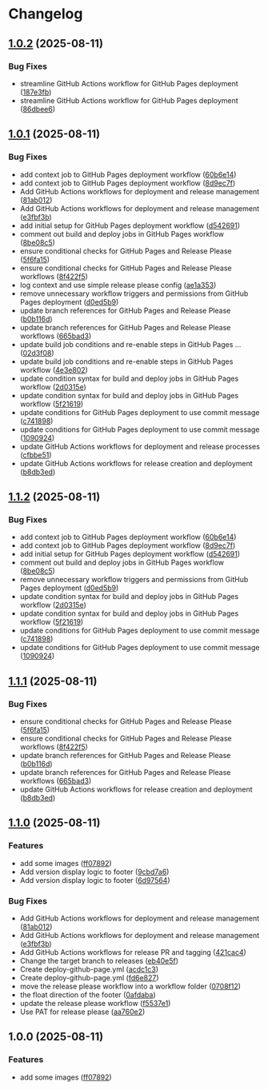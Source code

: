 # Changelog

## [1.0.2](https://github.com/acoruss/acoruss.github.io/compare/v1.0.1...v1.0.2) (2025-08-11)


### Bug Fixes

* streamline GitHub Actions workflow for GitHub Pages deployment ([187e3fb](https://github.com/acoruss/acoruss.github.io/commit/187e3fb95bd7031f085c90681bb01216af407663))
* streamline GitHub Actions workflow for GitHub Pages deployment ([86dbee6](https://github.com/acoruss/acoruss.github.io/commit/86dbee6321b9611afc2369ff9a3c0f3d2d9d8509))

## [1.0.1](https://github.com/acoruss/acoruss.github.io/compare/v1.0.0...v1.0.1) (2025-08-11)


### Bug Fixes

* add context job to GitHub Pages deployment workflow ([60b6e14](https://github.com/acoruss/acoruss.github.io/commit/60b6e147bf53a5ed1c17c2e0c7acf4ca99584c35))
* add context job to GitHub Pages deployment workflow ([8d9ec7f](https://github.com/acoruss/acoruss.github.io/commit/8d9ec7f7afbb0af57b129ba9b5b44fc555d5f40d))
* Add GitHub Actions workflows for deployment and release management ([81ab012](https://github.com/acoruss/acoruss.github.io/commit/81ab012fca34feddd2e23a27527cddc99c276b73))
* Add GitHub Actions workflows for deployment and release management ([e3fbf3b](https://github.com/acoruss/acoruss.github.io/commit/e3fbf3b8cfd97996c1831197c9b46f27b8869b13))
* add initial setup for GitHub Pages deployment workflow ([d542691](https://github.com/acoruss/acoruss.github.io/commit/d542691dc1d0bf1dbbc3a69fede16e4a79826548))
* comment out build and deploy jobs in GitHub Pages workflow ([8be08c5](https://github.com/acoruss/acoruss.github.io/commit/8be08c54a9095468b84c7e9b4e589d476a483939))
* ensure conditional checks for GitHub Pages and Release Please ([5f6fa15](https://github.com/acoruss/acoruss.github.io/commit/5f6fa1587f88f7ee1474ddd242d55a0df457a403))
* ensure conditional checks for GitHub Pages and Release Please workflows ([8f422f5](https://github.com/acoruss/acoruss.github.io/commit/8f422f5290bb117f7c09a3df22297905659d8450))
* log context and use simple release please config ([ae1a353](https://github.com/acoruss/acoruss.github.io/commit/ae1a353f29b0f3124c7a90df1bf776d96fdcba85))
* remove unnecessary workflow triggers and permissions from GitHub Pages deployment ([d0ed5b9](https://github.com/acoruss/acoruss.github.io/commit/d0ed5b9e3e3e457b1fb6ce35887b559c54ff037f))
* update branch references for GitHub Pages and Release Please ([b0b116d](https://github.com/acoruss/acoruss.github.io/commit/b0b116dbf5082e564ecdaba1f6e3386eac4924ef))
* update branch references for GitHub Pages and Release Please workflows ([665bad3](https://github.com/acoruss/acoruss.github.io/commit/665bad3fb35b6cc5604c1b344d6ff4341b12c783))
* update build job conditions and re-enable steps in GitHub Pages … ([02d3f08](https://github.com/acoruss/acoruss.github.io/commit/02d3f0818c2983673e8e3b4bbff11668ec987caf))
* update build job conditions and re-enable steps in GitHub Pages workflow ([4e3e802](https://github.com/acoruss/acoruss.github.io/commit/4e3e80249bf07dda3b967c2ef41c15d425d936b5))
* update condition syntax for build and deploy jobs in GitHub Pages workflow ([2d0315e](https://github.com/acoruss/acoruss.github.io/commit/2d0315ec12ac323cf5e7c7567f0315bcf1a7ba87))
* update condition syntax for build and deploy jobs in GitHub Pages workflow ([5f21619](https://github.com/acoruss/acoruss.github.io/commit/5f216193eddca330b421cf1071aa176c29fca355))
* update conditions for GitHub Pages deployment to use commit message ([c741898](https://github.com/acoruss/acoruss.github.io/commit/c7418984ec65ea4f5017d1ece6bae7c9f69bd423))
* update conditions for GitHub Pages deployment to use commit message ([1090924](https://github.com/acoruss/acoruss.github.io/commit/10909241abc70f8b92605a579db7796308c69493))
* update GitHub Actions workflows for deployment and release processes ([cfbbe51](https://github.com/acoruss/acoruss.github.io/commit/cfbbe51e487e01648212aee763c31680a3bdfafa))
* update GitHub Actions workflows for release creation and deployment ([b8db3ed](https://github.com/acoruss/acoruss.github.io/commit/b8db3edbaaa0bcee4ec8fb0ece92fb8780169705))

## [1.1.2](https://github.com/acoruss/acoruss.github.io/compare/acoruss-website-v1.1.1...acoruss-website-v1.1.2) (2025-08-11)


### Bug Fixes

* add context job to GitHub Pages deployment workflow ([60b6e14](https://github.com/acoruss/acoruss.github.io/commit/60b6e147bf53a5ed1c17c2e0c7acf4ca99584c35))
* add context job to GitHub Pages deployment workflow ([8d9ec7f](https://github.com/acoruss/acoruss.github.io/commit/8d9ec7f7afbb0af57b129ba9b5b44fc555d5f40d))
* add initial setup for GitHub Pages deployment workflow ([d542691](https://github.com/acoruss/acoruss.github.io/commit/d542691dc1d0bf1dbbc3a69fede16e4a79826548))
* comment out build and deploy jobs in GitHub Pages workflow ([8be08c5](https://github.com/acoruss/acoruss.github.io/commit/8be08c54a9095468b84c7e9b4e589d476a483939))
* remove unnecessary workflow triggers and permissions from GitHub Pages deployment ([d0ed5b9](https://github.com/acoruss/acoruss.github.io/commit/d0ed5b9e3e3e457b1fb6ce35887b559c54ff037f))
* update condition syntax for build and deploy jobs in GitHub Pages workflow ([2d0315e](https://github.com/acoruss/acoruss.github.io/commit/2d0315ec12ac323cf5e7c7567f0315bcf1a7ba87))
* update condition syntax for build and deploy jobs in GitHub Pages workflow ([5f21619](https://github.com/acoruss/acoruss.github.io/commit/5f216193eddca330b421cf1071aa176c29fca355))
* update conditions for GitHub Pages deployment to use commit message ([c741898](https://github.com/acoruss/acoruss.github.io/commit/c7418984ec65ea4f5017d1ece6bae7c9f69bd423))
* update conditions for GitHub Pages deployment to use commit message ([1090924](https://github.com/acoruss/acoruss.github.io/commit/10909241abc70f8b92605a579db7796308c69493))

## [1.1.1](https://github.com/acoruss/acoruss.github.io/compare/acoruss-website-v1.1.0...acoruss-website-v1.1.1) (2025-08-11)


### Bug Fixes

* ensure conditional checks for GitHub Pages and Release Please ([5f6fa15](https://github.com/acoruss/acoruss.github.io/commit/5f6fa1587f88f7ee1474ddd242d55a0df457a403))
* ensure conditional checks for GitHub Pages and Release Please workflows ([8f422f5](https://github.com/acoruss/acoruss.github.io/commit/8f422f5290bb117f7c09a3df22297905659d8450))
* update branch references for GitHub Pages and Release Please ([b0b116d](https://github.com/acoruss/acoruss.github.io/commit/b0b116dbf5082e564ecdaba1f6e3386eac4924ef))
* update branch references for GitHub Pages and Release Please workflows ([665bad3](https://github.com/acoruss/acoruss.github.io/commit/665bad3fb35b6cc5604c1b344d6ff4341b12c783))
* update GitHub Actions workflows for release creation and deployment ([b8db3ed](https://github.com/acoruss/acoruss.github.io/commit/b8db3edbaaa0bcee4ec8fb0ece92fb8780169705))

## [1.1.0](https://github.com/acoruss/acoruss.github.io/compare/acoruss-website-v1.0.0...acoruss-website-v1.1.0) (2025-08-11)


### Features

* add some images ([ff07892](https://github.com/acoruss/acoruss.github.io/commit/ff0789234e7b5d494c5f0124f3a519eb07b5df77))
* Add version display logic to footer ([9cbd7a6](https://github.com/acoruss/acoruss.github.io/commit/9cbd7a6b82abb1d93425aea8306fa007122f8db8))
* Add version display logic to footer ([6d97564](https://github.com/acoruss/acoruss.github.io/commit/6d97564a60f777d29ad907c5f121868016f6ec51))


### Bug Fixes

* Add GitHub Actions workflows for deployment and release management ([81ab012](https://github.com/acoruss/acoruss.github.io/commit/81ab012fca34feddd2e23a27527cddc99c276b73))
* Add GitHub Actions workflows for deployment and release management ([e3fbf3b](https://github.com/acoruss/acoruss.github.io/commit/e3fbf3b8cfd97996c1831197c9b46f27b8869b13))
* Add GitHub Actions workflows for release PR and tagging ([421cac4](https://github.com/acoruss/acoruss.github.io/commit/421cac4ed8ce8fae829541077de433028cbebe08))
* Change the target branch to releases ([eb40e5f](https://github.com/acoruss/acoruss.github.io/commit/eb40e5f1a20aab6a433c7f598f10e6a984944061))
* Create deploy-github-page.yml ([acdc1c3](https://github.com/acoruss/acoruss.github.io/commit/acdc1c3939282905d3527a93cc487825717c8e28))
* Create deploy-github-page.yml ([fd6e827](https://github.com/acoruss/acoruss.github.io/commit/fd6e82723986fbb9781be7e524d09899fd12b780))
* move the release please workflow into a workflow folder ([0708f12](https://github.com/acoruss/acoruss.github.io/commit/0708f12fc3287f6c2d8f117d16bcacb11e67f49f))
* the float direction of the footer ([0afdaba](https://github.com/acoruss/acoruss.github.io/commit/0afdabaaf5a12c8d6072efe4a5345e34a815b6a9))
* update the release please workflow ([f5537e1](https://github.com/acoruss/acoruss.github.io/commit/f5537e1563f1e7a3d729b313a444b0a5d672a61d))
* Use PAT for release please ([aa760e2](https://github.com/acoruss/acoruss.github.io/commit/aa760e23ac08a3952e2f3961df8346c15a9c88f1))

## 1.0.0 (2025-08-11)


### Features

* add some images ([ff07892](https://github.com/acoruss/acoruss.github.io/commit/ff0789234e7b5d494c5f0124f3a519eb07b5df77))
